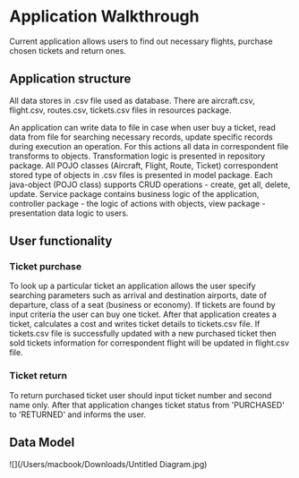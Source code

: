 # Application Walkthrough

Current application allows users to find out necessary flights, purchase chosen tickets and return ones.

## Application structure

All data stores in .csv file used as database. There are aircraft.csv, flight.csv, routes.csv, tickets.csv files in resources package.

An application can write data to file in case when user buy a ticket, read data from file for searching necessary records, update specific records during execution an operation.
For this actions all data in correspondent file transforms to objects. Transformation logic is presented in repository package. All POJO classes (Aircraft, Flight, Route, Ticket) correspondent stored type of objects in .csv files is presented in model package. Each java-object (POJO class) supports CRUD operations - create, get all, delete, update. Service package contains business logic of the application, controller package - the logic of actions with objects, view package - presentation data logic to users.

## User functionality

### Ticket purchase
To look up a particular ticket an application allows the user specify searching parameters such as arrival and destination airports, date of departure, class of a seat (business or economy). If tickets are found by input criteria the user can buy one ticket. After that application creates a ticket, calculates a cost and writes ticket details to tickets.csv file. If tickets.csv file is successfully updated with a new purchased ticket then sold tickets information for correspondent flight will be updated in flight.csv file.

### Ticket return
To return purchased ticket user should input ticket number and second name only. After that application changes ticket status from 'PURCHASED' to 'RETURNED' and informs the user.

## Data Model
![](/Users/macbook/Downloads/Untitled Diagram.jpg)